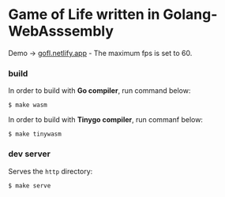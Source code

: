 # Game of Life written in Golang-WebAsssembly
Demo -> [gofl.netlify.app](https://gofl.netlify.app/) - The maximum fps is set to 60.

### build
In order to build with **Go compiler**, run command below:
```
$ make wasm
```
In order to build with **Tinygo compiler**, run commanf below:
```
$ make tinywasm
```

### dev server
Serves the `http` directory:
```
$ make serve
```